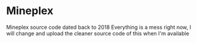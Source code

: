 # Mineplex

Mineplex source code dated back to 2018
Everything is a mess right now, I will change and upload the cleaner source code of this when I'm available
